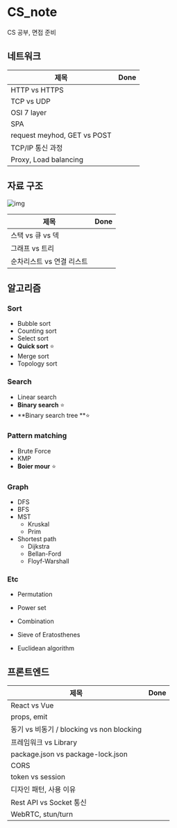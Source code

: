 # CS_note
CS 공부, 면접 준비



## 네트워크

| 제목                        | Done |
| --------------------------- | ---- |
| HTTP vs HTTPS               |      |
| TCP vs UDP                  |      |
| OSI 7 layer                 |      |
| SPA                         |      |
| request meyhod, GET vs POST |      |
| TCP/IP 통신 과정            |      |
| Proxy, Load balancing       |      |





## 자료 구조

![img](README.assets/https%3A%2F%2Fs3-us-west-2.amazonaws.com%2Fsecure.notion-static.com%2Fdbcab1ce-f651-4694-be03-84349990dc3c%2FUntitled.png)

| 제목                      | Done |
| ------------------------- | ---- |
| 스택 vs 큐 vs 덱          |      |
| 그래프 vs 트리            |      |
| 순차리스트 vs 연결 리스트 |      |





## 알고리즘

### Sort

- Bubble sort
- Counting sort
- Select sort
- **Quick sort** ⭐
- Merge sort
- Topology sort



### Search

- Linear search
- **Binary search** ⭐
- **Binary search tree **⭐



### Pattern matching

- Brute Force
- KMP
- **Boier mour** ⭐



### Graph

- DFS
- BFS
- MST
  - Kruskal
  - Prim
- Shortest path
  - Dijkstra
  - Bellan-Ford
  - Floyf-Warshall



### Etc

- Permutation
- Power set
- Combination

- Sieve of Eratosthenes
- Euclidean algorithm







## 프론트엔드

| 제목                                      | Done |
| ----------------------------------------- | ---- |
| React vs Vue                              |      |
| props, emit                               |      |
| 동기 vs 비동기 / blocking vs non blocking |      |
| 프레임워크 vs Library                     |      |
| package.json vs package-lock.json         |      |
| CORS                                      |      |
| token vs session                          |      |
| 디자인 패턴, 사용 이유                    |      |
| Rest API vs Socket 통신                   |      |
| WebRTC, stun/turn                         |      |
